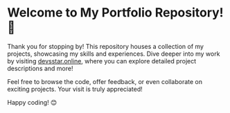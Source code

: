 # Welcome to My Portfolio Repository! 🚀

Thank you for stopping by! This repository houses a collection of my projects, showcasing my skills and experiences. Dive deeper into my work by visiting [devsstar.online](https://devsstar.online/), where you can explore detailed project descriptions and more!

Feel free to browse the code, offer feedback, or even collaborate on exciting projects. Your visit is truly appreciated!

Happy coding! 😊
